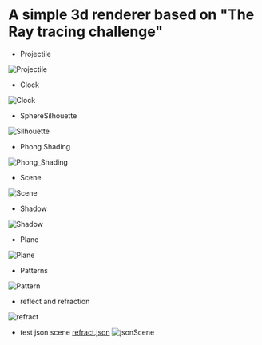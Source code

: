 # A simple 3d renderer based on "The Ray tracing challenge"

- Projectile

![Projectile](./images/projectile.png)

- Clock

![Clock](./images/clock.png)

- SphereSilhouette

![Silhouette](./images/silhouette.png)

- Phong Shading

![Phong_Shading](./images/phong_shading.png)

- Scene 

![Scene](./images/scene.png)

- Shadow

![Shadow](./images/shadow.png)

- Plane

![Plane](./images/plane.png)

- Patterns

![Pattern](./images/patterns.png)

- reflect and refraction

![refract](./images/refraction.png)

- test json scene [refract.json](./res/refract.json)
![jsonScene](./images/refract.png)